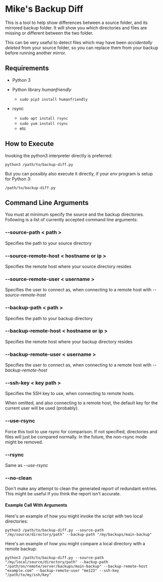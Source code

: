 # Mike's Backup Diff

This is a tool to help show differences between a source folder, and its mirrored backup folder. It will show you which directories and files are missing or different between the two folder.

This can be very useful to detect files which may have been *accidentally deleted* from your source folder, so you can replace them from your backup before running another mirror.

## Requirements 

* Python 3

* Python library *humanfriendly*

    * ``` sudo pip3 install humanfriendly ```

* rsync

    * ```sudo apt install rsync```
    * ```sudo yum install rsync```
    * etc

## How to Execute

Invoking the python3 interpreter directly is preferred:

```python3 /path/to/backup-diff.py```

But you can possibly also execute it directly, if your *env* program is setup for Python 3:

```/path/to/backup-diff.py```

## Command Line Arguments

You must at minimum specify the source and the backup directories. Following is a list of currently accepted command line arguments:

### --source-path < path >

Specifies the path to your source directory

### --source-remote-host < hostname or ip >

Specifies the remote host where your source directory resides

### --source-remote-user < username >

Specifies the user to connect as, when connecting to a remote host with *--source-remote-host*

### --backup-path < path >

Specifies the path to your backup directory

### --backup-remote-host < hostname or ip >

Specifies the remote host where your backup directory resides

### --backup-remote-user < username >

Specifies the user to connect as, when connecting to a remote host with *--backup-remote-host*

### --ssh-key < key path >

Specifies the SSH key to use, when connecting to remote hosts.

When omitted, and also connecting to a remote host, the default key for the current user will be used (probably).

### --use-rsync

Force this tool to use rsync for comparison. If not specified, directories and files will just be compared normally. In the future, the non-rsync mode might be removed.

### --rsync

Same as *--use-rsync*

### --no-clean

Don't make any attempt to clean the generated report of redundant entries. This might be useful if you think the report isn't accurate.

#### Example Call With Arguments

Here's an example of how you might invoke the script with two local directories:

```
python3 /path/to/backup-diff.py --source-path "/my/source/directory/path" --backup-path "/my/backups/main-backup"
```

Here's an example of how you might compare a local directory with a remote backup:

```
python3 /path/to/backup-diff.py --source-path "/my/local/source/directory/path" --backup-path "/path/on/remote/server/backups/main-backup" --backup-remote-host "example.com" --backup-remote-user "me123" --ssh-key "/path/to/my/ssh/key"
```

